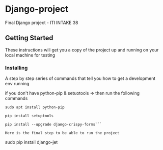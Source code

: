 # Django-project
Final Django project - ITI INTAKE 38


## Getting Started

These instructions will get you a copy of the project up and running on your local machine for testing


### Installing

A step by step series of commands that tell you how to get a development env running

if you don't have python-pip & setuotools => then run the following commands

```
sudo apt install python-pip
```

```
pip install setuptools
```


```
pip install --upgrade django-crispy-forms```

Here is the final step to be able to run the project

```
sudo pip install django-jet
```





